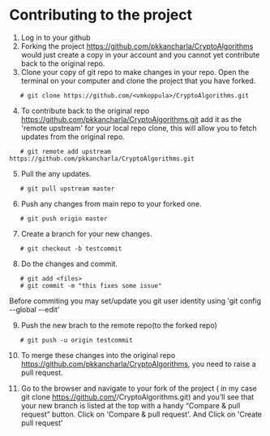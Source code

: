 #   Contributing to the project
  
1) Log in to your github
2) Forking the project https://github.com/pkkancharla/CryptoAlgorithms would just create a copy in your account and you cannot yet contribute back to the original repo.
3) Clone your copy of git repo to make changes in your repo. Open the terminal on your computer and clone the project that you have forked.
```
   # git clone https://github.com/<vmkoppula>/CryptoAlgorithms.git
```
4) To contribute back to the original repo https://github.com/pkkancharla/CryptoAlgorithms.git add it as the 'remote upstream' for your local repo clone, this will allow you to fetch updates from the original repo.
```
   # git remote add upstream https://github.com/pkkancharla/CryptoAlgorithms.git
```
5) Pull the any updates.
```
   # git pull upstream master
```   
6) Push any changes from main repo to your forked one.
```
   # git push origin master
```
7) Create a branch for your new changes.
```
   # git checkout -b testcommit
```
8) Do the changes and commit.
```
   # git add <files>
   # git commit -m "this fixes some issue"
```

Before commiting you may set/update you git user identity using 'git config --global --edit'

9) Push the new brach to the remote repo(to the forked repo)
```
   # git push -u origin testcommit
```
10) To merge these changes into the original repo https://github.com/pkkancharla/CryptoAlgorithms, you need to raise a pull request.

   1) Go to the browser and navigate to your fork of the project ( in my case git clone https://github.com/<vmkoppula>/CryptoAlgorithms.git) and you’ll see that your new branch is listed at the top with a handy “Compare & pull request” button. Click on 'Compare & pull request'. And Click on 'Create pull request'

